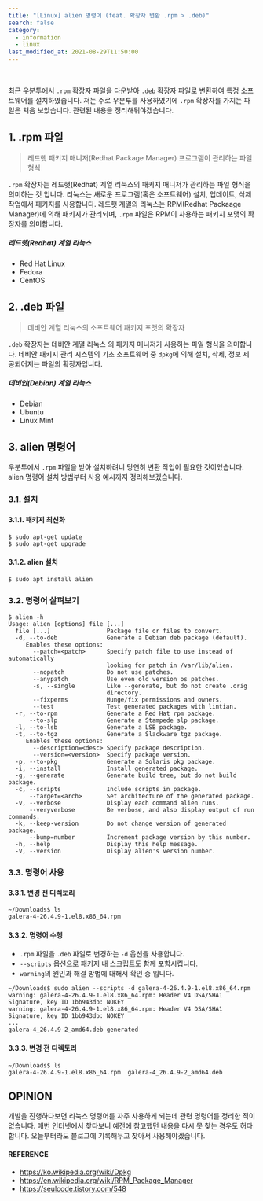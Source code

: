 ```yaml
---
title: "[Linux] alien 명령어 (feat. 확장자 변환 .rpm > .deb)"
search: false
category:
  - information
  - linux
last_modified_at: 2021-08-29T11:50:00
---
```


<br>

최근 우분투에서 `.rpm` 확장자 파일을 다운받아 `.deb` 확장자 파일로 변환하여 특정 소프트웨어를 설치하였습니다. 
저는 주로 우분투를 사용하였기에 `.rpm` 확장자를 가지는 파일은 처음 보았습니다. 
관련된 내용을 정리해둬야겠습니다. 

## 1. .rpm 파일 

> 레드햇 패키지 매니저(Redhat Package Manager) 프로그램이 관리하는 파일 형식

`.rpm` 확장자는 레드햇(Redhat) 계열 리눅스의 패키지 매니저가 관리하는 파일 형식을 의미하는 것 입니다. 
리눅스는 새로운 프로그램(혹은 소프트웨어) 설치, 업데이트, 삭제 작업에서 패키지를 사용합니다.
레드햇 계열의 리눅스는 RPM(Redhat Packaage Manager)에 의해 패키지가 관리되며, `.rpm` 파일은 RPM이 사용하는 패키지 포맷의 확장자를 의미합니다. 

##### 레드햇(Redhat) 계열 리눅스
- Red Hat Linux
- Fedora
- CentOS

## 2. .deb 파일

> 데비안 계열 리눅스의 소프트웨어 패키지 포맷의 확장자

`.deb` 확장자는 데비안 계열 리눅스 의 패키지 매니저가 사용하는 파일 형식을 의미합니다. 
데비안 패키지 관리 시스템의 기초 소프트웨어 중 `dpkg`에 의해 설치, 삭제, 정보 제공되어지는 파일의 확장자입니다. 

##### 데비안(Debian) 계열 리눅스
- Debian
- Ubuntu
- Linux Mint

## 3. alien 명령어
우분투에서 `.rpm` 파일을 받아 설치하려니 당연히 변환 작업이 필요한 것이었습니다. 
alien 명령어 설치 방법부터 사용 예시까지 정리해보겠습니다.  

### 3.1. 설치

#### 3.1.1. 패키지 최신화
```
$ sudo apt-get update
$ sudo apt-get upgrade
```

#### 3.1.2. alien 설치
```
$ sudo apt install alien
```

### 3.2. 명령어 살펴보기

```
$ alien -h
Usage: alien [options] file [...]
  file [...]                Package file or files to convert.
  -d, --to-deb              Generate a Debian deb package (default).
     Enables these options:
       --patch=<patch>      Specify patch file to use instead of automatically
                            looking for patch in /var/lib/alien.
       --nopatch	        Do not use patches.
       --anypatch           Use even old version os patches.
       -s, --single         Like --generate, but do not create .orig
                            directory.
       --fixperms           Munge/fix permissions and owners.
       --test               Test generated packages with lintian.
  -r, --to-rpm              Generate a Red Hat rpm package.
      --to-slp              Generate a Stampede slp package.
  -l, --to-lsb              Generate a LSB package.
  -t, --to-tgz              Generate a Slackware tgz package.
     Enables these options:
       --description=<desc> Specify package description.
       --version=<version>  Specify package version.
  -p, --to-pkg              Generate a Solaris pkg package.
  -i, --install             Install generated package.
  -g, --generate            Generate build tree, but do not build package.
  -c, --scripts             Include scripts in package.
      --target=<arch>       Set architecture of the generated package.
  -v, --verbose             Display each command alien runs.
      --veryverbose         Be verbose, and also display output of run commands.
  -k, --keep-version        Do not change version of generated package.
      --bump=number         Increment package version by this number.
  -h, --help                Display this help message.
  -V, --version		        Display alien's version number.
```

### 3.3. 명령어 사용

#### 3.3.1. 변경 전 디렉토리
```
~/Downloads$ ls
galera-4-26.4.9-1.el8.x86_64.rpm
```

#### 3.3.2. 명령어 수행
- `.rpm` 파일을 `.deb` 파일로 변경하는 `-d` 옵션을 사용합니다.
- `--scripts` 옵션으로 패키지 내 스크립트도 함께 포함시킵니다.
- `warning`의 원인과 해결 방법에 대해서 확인 중 입니다.

```
~/Downloads$ sudo alien --scripts -d galera-4-26.4.9-1.el8.x86_64.rpm 
warning: galera-4-26.4.9-1.el8.x86_64.rpm: Header V4 DSA/SHA1 Signature, key ID 1bb943db: NOKEY
warning: galera-4-26.4.9-1.el8.x86_64.rpm: Header V4 DSA/SHA1 Signature, key ID 1bb943db: NOKEY
...
galera-4_26.4.9-2_amd64.deb generated
```

#### 3.3.3. 변경 전 디렉토리
```
~/Downloads$ ls
galera-4-26.4.9-1.el8.x86_64.rpm  galera-4_26.4.9-2_amd64.deb
```

## OPINION
개발을 진행하다보면 리눅스 명령어를 자주 사용하게 되는데 관련 명령어를 정리한 적이 없습니다. 
매번 인터넷에서 찾다보니 예전에 참고했던 내용을 다시 못 찾는 경우도 허다합니다. 
오늘부터라도 블로그에 기록해두고 찾아서 사용해야겠습니다. 

#### REFERENCE
- <https://ko.wikipedia.org/wiki/Dpkg>
- <https://en.wikipedia.org/wiki/RPM_Package_Manager>
- <https://seulcode.tistory.com/548>
